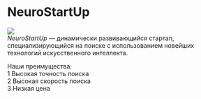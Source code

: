 # NeuroStartUp
![](https://netology-code.github.io/git-homeworks/introduction/assets/logo.png)      
  *NeuroStartUp* — динамически развивающийся стартап, специализирующийся на поиске с 
использованием новейших технологий искусственного интеллекта.    

  Наши преимущества:  
  1 Высокая точность поиска  
  2 Высокая скорость поиска  
  3 Низкая цена